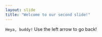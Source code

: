 ```yaml
---
layout: slide
title: "Welcome to our second slide!"
---
```

`Heya, buddy!`
Use the left arrow to go back!
